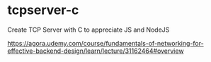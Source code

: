 # tcpserver-c
Create TCP Server with C to appreciate JS and NodeJS

https://agora.udemy.com/course/fundamentals-of-networking-for-effective-backend-design/learn/lecture/31162464#overview
